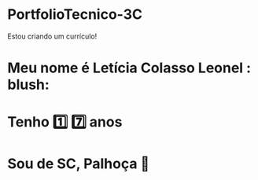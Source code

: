 # PortfolioTecnico-3C
Estou criando um currículo!

# Meu nome é **Letícia Colasso Leonel** : blush:

# Tenho :one: :seven: anos

# Sou de SC, Palhoça :round_pushpin:

